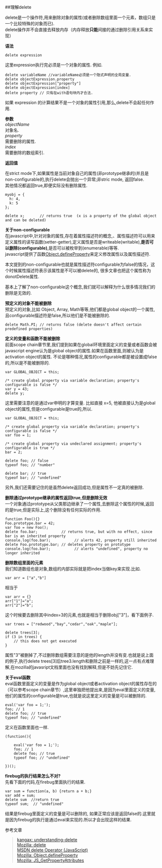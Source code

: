 ##理解delete

delete是一个操作符,用来删除对象的属性(或者删除数组里面一个元素，数组只是一个比较特殊的对象而已).     
delete操作并不会直接去释放内存（内存释放**只能**间接的通过删除引用关系来实现）

**语法**    

	delete expression
这里expression执行完必须是一个对象的属性. 例如.
    
    delete variableName //variableName必须是一个隐式声明的全局变量.
    delete objectExpression.property
    delete objectExpression["property"]
    delete objectExpression[index]
    delete property // 只有在with语句块内才合法.
如果 expression 的计算结果不是一个对象的属性引用,那么,delete不会起任何作用.    

**参数**    
*objectName*        
对象名.    
*property*   
需要删除的属性.    
*index*    
需要删除的数组索引.     

**返回值**    

在strict mode下,如果属性是当前对象自己的属性(非prototype继承的)并且是non-configurable的,执行delete会抛出一个异常;非stric mode, 返回false.    
其他情况都返回true,即便实际没有删除属性.  
   
	myobj = {
	  h: 4,
	  k: 5
	};
	
	delete x;       // returns true  (x is a property of the global object and can be deleted)   

**关于non-configurable**       
在javascript中,针对对象的属性,存在着属性描述符的概念,、属性描述符可以用来定义属性的读写函数(setter-getter),定义属性是否是writeable(writable),**是否可以删除(configurable)**,是否可以被枚举到(enumerable)等等.     
javascript提供了函数[Object.defineProperty](https://developer.mozilla.org/en-US/docs/Web/JavaScript/Reference/Global_Objects/Object/defineProperty)来定义修改属性以及属性描述符.    

本文提到的non-configurable也就是属性描述符configurable为false的情况，这个时候属性描述符表示该属性是不可以被delete的, 很多文章也把这个属性称为donotDelete属性.    

基本上了解了non-configurable这个概念,我们就可以解释为什么很多情况我们的删除是无效的.     

**预定义的对象不能被删除**    
预定义的对象,比如 Object, Array, Math等等,他们都是global object的一个属性,且configurable描述符是false,所以他们是不能被删除的.  

	delete Math.PI; // returns false (delete doesn't affect certain predefined properties) 
	 
**定义的变量和函数不能被删除**    
前面scope chain章节里,我们提到如果在global环境里面定义的变量或者函数会被javascript engine认为是global object的属性.如果在函数里面,则被认为是activation object的属性. 不论是哪种情况,属性的configurable都是被设置成false的,所以是不能被删除的.

	var GLOBAL_OBJECT = this;

	/* create global property via variable declaration; property's configurable is false */
    var y = 43;    
    delete y;     

这里需要注意的是通过var申明的才算变量. 比如直接 x=5, 他被直接认为是global object的属性,但是configurable是true的,所以.
	
    var GLOBAL_OBJECT = this;

	/* create global property via variable declaration; property's configurable is false */
	var foo = 1;
	
	/* create global property via undeclared assignment; property's configurable is true */
	bar = 2;
	
	delete foo; // false
	typeof foo; // "number"
	
	delete bar; // true
	typeof bar; // "undefined"


另外,我们还需要记住的是虽然delete返回成功,但是属性不一定真的被删除.
    
**删除通过prototype继承的属性返回true,但是删除无效**     
一个对象通过prototype从父类那边继承了一个属性,去删除这个属性的时候,返回的是true,但是实际上,这个删除没有任何实际的作用.

	function Foo(){}
	Foo.prototype.bar = 42;
	var foo = new Foo();
	delete foo.bar;           // returns true, but with no effect, since bar is an inherited property
	console.log(foo.bar);           // alerts 42, property still inherited
	delete Foo.prototype.bar; // deletes property on prototype
	console.log(foo.bar);           // alerts "undefined", property no longer inherited


**删除数组里面的元素**    
我们知道数组也是对象,数组的内部实际就是把index当做key来实现.比如.

	var arr = ["a","b"]
相当于

	var arr = {}
    arr["1"]="a";
    arr["2"]="b";
这个时候要去删除其中index=3的元素,也就是相当于删除obj["3"]，看下面例子.

	var trees = ["redwood","bay","cedar","oak","maple"];
	
	delete trees[3];
	if (3 in trees) {
	    // this does not get executed
	}
属性"3"被删掉了,不过删除数组需要注意的是他的length并没有变.也就是说上面的例子,执行delete trees[3]后tree3.length和删除之前是一样的,这一点有点难理解,在mozilla的javasript文档里面也没有找到解释,但是不妨先记住它.

**关于eval函数**  
eval函数里面定义的变量是作为global object或者activation object的属性存在的（可以参考scope chain章节）,这里单独把他提出来,是因为eval里面定义的变量,他们的属性的configurable是true,也就是说这里定义的变量是可以被删除的.

	eval('var foo = 1;');
    foo; // 1
    delete foo; // true
    typeof foo; // "undefined"
定义在函数里面也一样.
	
    (function(){

	    eval('var foo = 1;');
	    foo; // 1
	    delete foo; // true
	    typeof foo; // "undefined"

    })();

**firebug的执行结果怎么不对?**  
先看下面的代码,在firebug里面执行的结果.
 
    var sum = function(a, b) {return a + b;}
    var add = sum;
    delete sum  //return true
    typeof sum;  // "undefined"

结果是firebug里面定义的变量是可以删除的, 如果正常应该是返回false的.这里就是因为firebug的执行是通过eval来实现的.所以才会出现这样的结果.    

参考文章
>[kangax: understanding-delete](http://perfectionkills.com/understanding-delete/ "http://perfectionkills.com/understanding-delete/")    
>[Mozilla: delete](https://developer.mozilla.org/en-US/docs/Web/JavaScript/Reference/Operators/delete)    
>[MSDN delete Operator (JavaScript) ](http://msdn.microsoft.com/en-us/library/2b2z052x%28VS.85%29.aspx)   
>[Mozilla: Object.defineProperty](https://developer.mozilla.org/en-US/docs/Web/JavaScript/Reference/Global_Objects/Object/defineProperty)    
>[Mozilla: JS_GetPropertyAttributes](https://developer.mozilla.org/en-US/docs/SpiderMonkey/JSAPI_Reference/JS_GetPropertyAttributes)